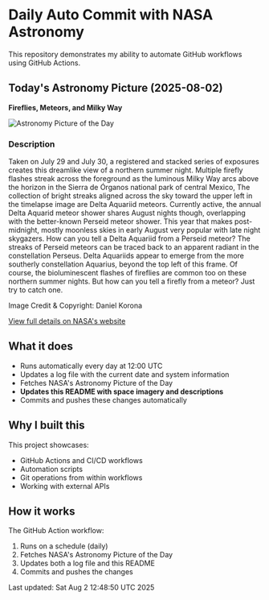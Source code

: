# Daily Auto Commit with NASA Astronomy
This repository demonstrates my ability to automate GitHub workflows using GitHub Actions.

## Today's Astronomy Picture (2025-08-02)
**Fireflies, Meteors, and Milky Way**

![Astronomy Picture of the Day](https://apod.nasa.gov/apod/image/2508/DeltaAqrFireflies1024.jpg)

### Description
Taken on July 29 and July 30, a registered and stacked series of exposures creates this dreamlike view of a northern summer night. Multiple firefly flashes streak across the foreground as the luminous Milky Way arcs above the horizon in the Sierra de Órganos national park of central Mexico, The collection of bright streaks aligned across the sky toward the upper left in the timelapse image are Delta Aquariid meteors. Currently active, the annual Delta Aquarid meteor shower shares August nights though, overlapping with the better-known Perseid meteor shower. This year that makes post-midnight, mostly moonless skies in early August very popular with late night skygazers. How can you tell a Delta Aquariid from a Perseid meteor?  The streaks of Perseid meteors can be traced back to an apparent radiant in the constellation Perseus. Delta Aquariids appear to emerge from the more southerly constellation Aquarius, beyond the top left of this frame. Of course, the bioluminescent flashes of fireflies are common too on these northern summer nights. But how can you tell a firefly from a meteor? Just try to catch one.

Image Credit & Copyright: Daniel Korona

[View full details on NASA's website](https://apod.nasa.gov/apod/astropix.html)

## What it does
- Runs automatically every day at 12:00 UTC
- Updates a log file with the current date and system information
- Fetches NASA's Astronomy Picture of the Day
- **Updates this README with space imagery and descriptions**
- Commits and pushes these changes automatically

## Why I built this
This project showcases:
- GitHub Actions and CI/CD workflows
- Automation scripts
- Git operations from within workflows
- Working with external APIs

## How it works
The GitHub Action workflow:
1. Runs on a schedule (daily)
2. Fetches NASA's Astronomy Picture of the Day
3. Updates both a log file and this README
4. Commits and pushes the changes

Last updated: Sat Aug  2 12:48:50 UTC 2025
